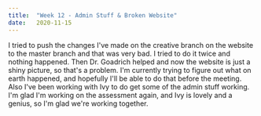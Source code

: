 ```yaml
---
title:  "Week 12 - Admin Stuff & Broken Website"
date:   2020-11-15
---
```

I tried to push the changes I've made on the creative branch on the website to the master branch and that was very bad. I tried to do it twice and nothing happened. Then Dr. Goadrich helped and now the website is just a shiny picture, so that's a problem. I'm currently trying to figure out what on earth happened, and hopefully I'll be able to do that before the meeting. Also I've been working with Ivy to do get some of the admin stuff working. I'm glad I'm working on the assessment again, and Ivy is lovely and a genius, so I'm glad we're working together. 
